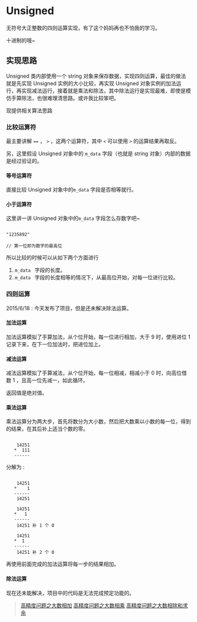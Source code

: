 # Unsigned

无符号大正整数的四则运算实现，有了这个妈妈再也不怕我的学习。

十进制的哦~

## 实现思路

Unsigned 类内部使用一个 string 对象来保存数据，实现四则运算，最佳的做法就是先实现 Unsigned 实例的大小比较，再实现 Unsigned 对象实例的加法运行，再实现减法运行，接着就是乘法和除法，其中除法运行是实现最难，即使是模仿手算除法，也很难理清思路。或许我比较笨吧。

现提供相关算法思路

### 比较运算符

最主要讲解 ```==``` ， ```>``` ，这两个运算符，其中 ```<``` 可以使用 ```>``` 的运算结果再取反。

另，这里假设 Unsigned 对象中的 ```m_data``` 字段（也就是 string 对象）内部的数据是经过验证的。

#### 等号运算符

直接比较 Unsigned 对象中的```m_data``` 字段是否相等就行。

#### 小于运算符

这里讲一讲 Unsigned 对象中的```m_data``` 字段怎么存数字吧~

```

"1235892"

// 第一位即为数字的最高位

```
 
所以比较的时候可以从如下两个方面进行

1. ```m_data ``` 字段的长度。
2. ```m_data ``` 字段的长度相等的情况下，从最高位开始，对每一位进行比较。

### 四则运算

2015/6/18 : 今天发布了项目，但是还未解决除法运算。

#### 加法运算

加法运算模拟了手算加法，从个位开始，每一位进行相加，大于 9 时，使用进位 1 记录下来，在下一位加法时，把进位加上。

#### 减法运算

减法运算模拟了手算减法，从个位开始，每一位相减，相减小于 0 时，向高位借数 1 ，且高一位先减一，如此循环。

返回值是绝对值。

#### 乘法运算

乘法运算分为两大步，首先将数分为大小数，然后把大数乘以小数的每一位，得到的结果，在其后补上适当个数的零。

```

    14251
   *  111
   ------

```

分解为 : 

```

    14251
   *    1
   ------
    14251

    14251
   *   1
   ------
    14251 补 1 个 0 

    14251
   *  1
   ------
    14251 补 2 个 0 

```

再使用前面完成的加法运算将每一步的结果相加。

#### 除法运算

现在还未能解决，项目中的代码是无法完成预定功能的。

> [高精度问题之大数相加](http://blog.csdn.net/wu5151/article/details/47100085)
> [高精度问题之大数相乘](http://blog.csdn.net/wu5151/article/details/47099971)
> [高精度问题之大数相除和求余](http://blog.csdn.net/wu5151/article/details/47100165)